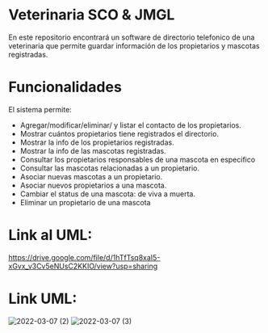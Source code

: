 # Veterinaria SCO & JMGL
En este repositorio encontrará un software de directorio telefonico de una veterinaria que permite guardar información de los propietarios y mascotas registradas.

# Funcionalidades
El sistema permite:
- Agregar/modificar/eliminar/ y listar el contacto de los propietarios.
- Mostrar cuántos propietarios tiene registrados el directorio.
- Mostrar la info de los propietarios registradas.
- Mostrar la info de las mascotas registradas.
- Consultar los propietarios responsables de una mascota en especifico
- Consultar las mascotas relacionadas a un propietario.
- Asociar nuevas mascotas a un propietario.
- Asociar nuevos propietarios a una mascota.
- Cambiar el status de una mascota: de viva a muerta.
- Eliminar un propietario de una mascota

# Link al UML:
https://drive.google.com/file/d/1hTfTsq8xaI5-xGvx_v3Cv5eNUsC2KKIO/view?usp=sharing
# Link UML:
![2022-03-07 (2)](https://user-images.githubusercontent.com/85460585/157148428-0a8b0f84-cfb2-4151-956c-17d843531f1b.png)
![2022-03-07 (3)](https://user-images.githubusercontent.com/85460585/157148434-1e2602ed-239e-40ae-9d08-87ad512bfbd3.png)
